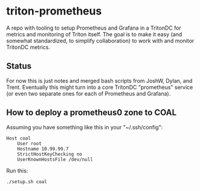 # triton-prometheus

A repo with tooling to setup Prometheus and Grafana in a TritonDC
for metrics and monitoring of Triton itself. The goal is to make
it easy (and somewhat standardized, to simplify collaboration) to
work with and monitor TritonDC metrics.

## Status

For now this is just notes and merged bash scripts from JoshW,
Dylan, and Trent. Eventually this might turn into a core TritonDC
"prometheus" service (or even two separate ones for each of
Prometheus and Grafana).

## How to deploy a prometheus0 zone to COAL

Assuming you have something like this in your "~/.ssh/config":

	Host coal
		User root
		Hostname 10.99.99.7
		StrictHostKeyChecking no
		UserKnownHostsFile /dev/null

Run this:

    ./setup.sh coal

